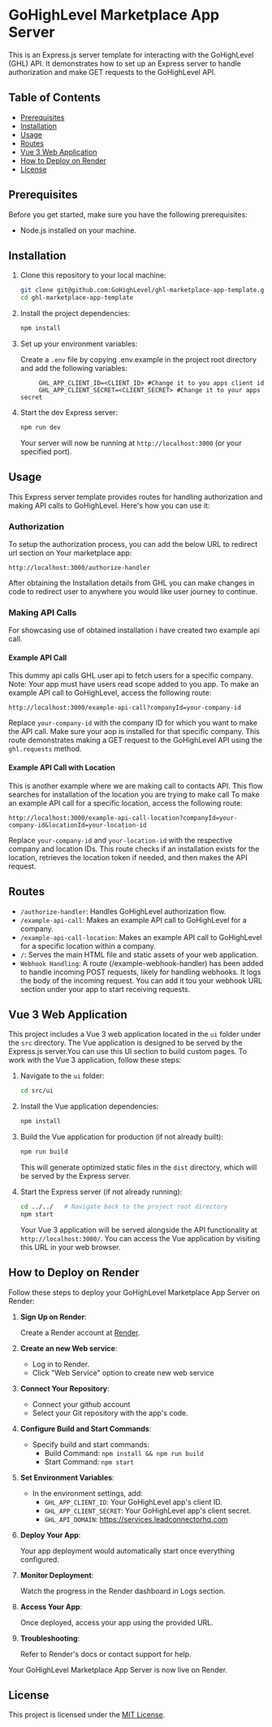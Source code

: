 # GoHighLevel Marketplace App Server

This is an Express.js server template for interacting with the GoHighLevel (GHL) API. It demonstrates how to set up an Express server to handle authorization and make GET requests to the GoHighLevel API.

## Table of Contents

- [Prerequisites](#prerequisites)
- [Installation](#installation)
- [Usage](#usage)
- [Routes](#routes)
- [Vue 3 Web Application](#vue-3-web-application)
- [How to Deploy on Render](#how-to-deploy-on-render)
- [License](#license)

## Prerequisites

Before you get started, make sure you have the following prerequisites:

- Node.js installed on your machine.

## Installation

1. Clone this repository to your local machine:

   ```bash
   git clone git@github.com:GoHighLevel/ghl-marketplace-app-template.git
   cd ghl-marketplace-app-template
   ```

2. Install the project dependencies:

   ```bash
   npm install
   ```

3. Set up your environment variables:

   Create a `.env` file by copying .env.example in the project root directory and add the following variables:

   ```
        GHL_APP_CLIENT_ID=<CLIENT_ID> #Change it to you apps client id
        GHL_APP_CLIENT_SECRET=<CLIENT_SECRET> #Change it to your apps secret
   ```

4. Start the dev Express server:

   ```bash
   npm run dev
   ```

   Your server will now be running at `http://localhost:3000` (or your specified port).

## Usage

This Express server template provides routes for handling authorization and making API calls to GoHighLevel. Here's how you can use it:

### Authorization

To setup the authorization process, you can add the below URL to redirect url section on Your marketplace app:

```
http://localhost:3000/authorize-handler
```

After obtaining the Installation details from GHL you can make changes in code to redirect user to anywhere you would like user journey to continue.

### Making API Calls

For showcasing use of obtained installation i have created two example api call.

#### Example API Call

This dummy api calls GHL user api to fetch users for a specific company. Note: Your app must have users read scope added to you app.
To make an example API call to GoHighLevel, access the following route:

```
http://localhost:3000/example-api-call?companyId=your-company-id
```

Replace `your-company-id` with the company ID for which you want to make the API call. Make sure your aop is installed for that specific company. This route demonstrates making a GET request to the GoHighLevel API using the `ghl.requests` method.

#### Example API Call with Location

This is another example where we are making call to contacts API. This flow searches for installation of the location you are trying to make call
To make an example API call for a specific location, access the following route:

```
http://localhost:3000/example-api-call-location?companyId=your-company-id&locationId=your-location-id
```

Replace `your-company-id` and `your-location-id` with the respective company and location IDs. This route checks if an installation exists for the location, retrieves the location token if needed, and then makes the API request.

## Routes

- `/authorize-handler`: Handles GoHighLevel authorization flow.
- `/example-api-call`: Makes an example API call to GoHighLevel for a company.
- `/example-api-call-location`: Makes an example API call to GoHighLevel for a specific location within a company.
- `/`: Serves the main HTML file and static assets of your web application.
- `Webhook Handling`: A route (/example-webhook-handler) has been added to handle incoming POST requests, likely for handling webhooks. It logs the body of the incoming request. You can add it tou your webhook URL section under your app to start receiving requests.

## Vue 3 Web Application

This project includes a Vue 3 web application located in the `ui` folder under the `src` directory. The Vue application is designed to be served by the Express.js server.You can use this UI section to build custom pages. To work with the Vue 3 application, follow these steps:

1. Navigate to the `ui` folder:

   ```bash
   cd src/ui
   ```

2. Install the Vue application dependencies:

   ```bash
   npm install
   ```

3. Build the Vue application for production (if not already built):

   ```bash
   npm run build
   ```

   This will generate optimized static files in the `dist` directory, which will be served by the Express server.

4. Start the Express server (if not already running):

   ```bash
   cd ../../   # Navigate back to the project root directory
   npm start
   ```

   Your Vue 3 application will be served alongside the API functionality at `http://localhost:3000/`. You can access the Vue application by visiting this URL in your web browser.

## How to Deploy on Render

Follow these steps to deploy your GoHighLevel Marketplace App Server on Render:

1. **Sign Up on Render**:

   Create a Render account at [Render](https://render.com/).

2. **Create an new Web service**:

   - Log in to Render.
   - Click "Web Service" option to create new web service

3. **Connect Your Repository**:

   - Connect your github account
   - Select your Git repository with the app's code.

4. **Configure Build and Start Commands**:

   - Specify build and start commands:
     - Build Command: `npm install && npm run build`
     - Start Command: `npm start`

5. **Set Environment Variables**:

   - In the environment settings, add:
     - `GHL_APP_CLIENT_ID`: Your GoHighLevel app's client ID.
     - `GHL_APP_CLIENT_SECRET`: Your GoHighLevel app's client secret.
     - `GHL_API_DOMAIN`: https://services.leadconnectorhq.com

6. **Deploy Your App**:

   Your app deployment would automatically start once everything configured.

7. **Monitor Deployment**:

   Watch the progress in the Render dashboard in Logs section.

8. **Access Your App**:

   Once deployed, access your app using the provided URL.

9. **Troubleshooting**:

    Refer to Render's docs or contact support for help.

Your GoHighLevel Marketplace App Server is now live on Render.


## License

This project is licensed under the [MIT License](LICENSE).
